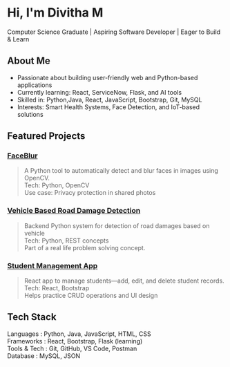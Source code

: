 # Hi, I'm Divitha M

Computer Science Graduate | Aspiring Software Developer | Eager to Build & Learn

## About Me
-  Passionate about building user-friendly web and Python-based applications
-  Currently learning: React, ServiceNow, Flask, and AI tools
-  Skilled in: Python,Java,  React, JavaScript, Bootstrap, Git, MySQL
-  Interests: Smart Health Systems, Face Detection, and IoT-based solutions
   
## Featured Projects
### [FaceBlur](https://github.com/divitham1525/faceblur)
> A Python tool to automatically detect and blur faces in images using OpenCV.  
> Tech: Python, OpenCV  
> Use case: Privacy protection in shared photos

### [Vehicle Based Road Damage Detection](https://github.com/divitham1525/VBRDS)
> Backend Python system for detection of road damages based on vehicle  
>  Tech: Python, REST concepts  
>  Part of a real life problem solving concept.

### [Student Management App](https://github.com/divitham1525/Student-Management-react-app)
> React app to manage students—add, edit, and delete student records.  
> Tech: React, Bootstrap  
> Helps practice CRUD operations and UI design

## Tech Stack
Languages     : Python, Java, JavaScript, HTML, CSS  
Frameworks    : React, Bootstrap, Flask (learning)  
Tools & Tech  : Git, GitHub, VS Code, Postman  
Database      : MySQL, JSON  
